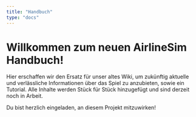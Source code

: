 ```yaml
---
title: "Handbuch"
type: "docs"
---
```


# Willkommen zum neuen AirlineSim Handbuch!

Hier erschaffen wir den Ersatz für unser altes Wiki, um zukünftig aktuelle und verlässliche Informationen über das Spiel zu anzubieten, sowie ein Tutorial. Alle Inhalte werden Stück für Stück hinzugefügt und sind derzeit noch in Arbeit.

Du bist herzlich eingeladen, an diesem Projekt mitzuwirken!

